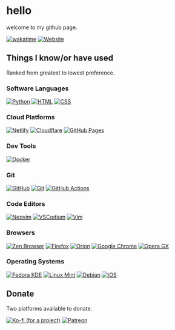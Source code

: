 # hello
welcome to my github page.

[![wakatime](https://wakatime.com/badge/user/6cf55f37-3a94-4bd7-9c21-e0334f3b590c.svg)](https://wakatime.com/@6cf55f37-3a94-4bd7-9c21-e0334f3b590c)
[![Website](https://img.shields.io/website-up-down-green-red/http/shields.io.svg)](https://stainlesteel.netlify.app)
<!--
![my GitHub stats](https://github-readme-stats.vercel.app/api?username=stainlesteel&show_icons=true&theme=vue-dark)
-->
## Things I know/or have used
Ranked from greatest to lowest preference.
### Software Languages
[![Python](https://img.shields.io/badge/Python-3776AB?logo=python&logoColor=fff)](https://www.python.org)
[![HTML](https://img.shields.io/badge/HTML-%23E34F26.svg?logo=html5&logoColor=white)](https://html.spec.whatwg.org/)
[![CSS](https://img.shields.io/badge/CSS-639?logo=css&logoColor=fff)](https://www.w3.org/TR/css/)
### Cloud Platforms
[![Netlify](https://img.shields.io/badge/Netlify-%23000000.svg?logo=netlify&logoColor=#00C7B7)](https://www.netlify.com/)
[![Cloudflare](https://img.shields.io/badge/Cloudflare-F38020?logo=Cloudflare&logoColor=white)](https://www.cloudflare.com/en-ca/)
[![GitHub Pages](https://img.shields.io/badge/GitHub%20Pages-121013?logo=github&logoColor=white)](https://docs.github.com/en/pages)
### Dev Tools
[![Docker](https://img.shields.io/badge/Docker-2496ED?logo=docker&logoColor=fff)](https://www.docker.com/)
### Git
[![GitHub](https://img.shields.io/badge/GitHub-%23121011.svg?logo=github&logoColor=white)](https://www.github.com)
[![Git](https://img.shields.io/badge/Git-F05032?logo=git&logoColor=fff)](https://git-scm.com/)
[![GitHub Actions](https://img.shields.io/badge/GitHub_Actions-2088FF?logo=github-actions&logoColor=white)](https://docs.github.com/en/actions)
### Code Editors
[![Neovim](https://img.shields.io/badge/Neovim-57A143?logo=neovim&logoColor=fff)](https://neovim.io/)
[![VSCodium](https://img.shields.io/badge/VSCodium-2F80ED?logo=vscodium&logoColor=fff)](https://vscodium.com/)
[![Vim](https://img.shields.io/badge/Vim-%2311AB00.svg?logo=vim&logoColor=white)](https://www.vim.org/)
### Browsers
[![Zen Browser](https://img.shields.io/badge/Zen%20Browser-F76F53?logo=zenbrowser&logoColor=fff)](https://zen-browser.app/)
[![Firefox](https://img.shields.io/badge/Firefox-FF7139?logo=Firefox&logoColor=white)](https://www.firefox.com/en-CA/)
[![Orion](https://img.shields.io/badge/Orion-006CFF?logo=safari&logoColor=fff)](https://kagi.com/orion/)
[![Google Chrome](https://img.shields.io/badge/Google%20Chrome-4285F4?logo=GoogleChrome&logoColor=white)](https://www.google.com/chrome/#fast)
[![Opera GX](https://img.shields.io/badge/Opera%20GX-EE2950?logo=operagx&logoColor=fff)](https://www.opera.com/gx)
### Operating Systems
[![Fedora KDE](https://img.shields.io/badge/Fedora‎_KDE-51A2DA?logo=fedora&logoColor=fff)](https://fedoraproject.org/kde/)
[![Linux Mint](https://img.shields.io/badge/Linux%20Mint-87CF3E?logo=linuxmint&logoColor=fff)](https://linuxmint.com/)
[![Debian](https://img.shields.io/badge/Debian-A81D33?logo=debian&logoColor=fff)](https://www.debian.org/)
[![iOS](https://img.shields.io/badge/iOS-000000?&logo=apple&logoColor=white)](https://www.apple.com/ios/)
## Donate
Two platforms available to donate.

[![Ko-fi (for a project)](https://img.shields.io/badge/Ko--fi_[for_a_project]-FF5E5B?logo=ko-fi&logoColor=white)](https://ko-fi.com/stainlesssteel)
[![Patreon](https://img.shields.io/badge/Patreon-F96854?logo=patreon&logoColor=white)](https://www.patreon.com/c/stainlesteel)

